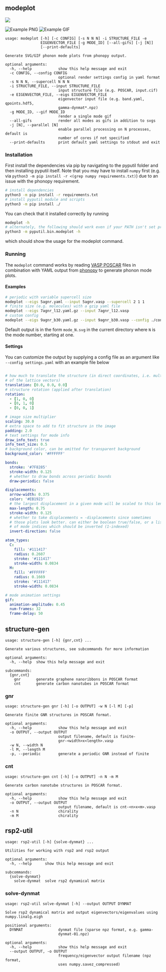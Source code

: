 ## modeplot
![](https://github.com/colin-daniels/pyputil/workflows/Python%20application/badge.svg)

![Example PNG](https://raw.githubusercontent.com/colin-daniels/pyputil/assets/example.png)
![Example GIF](https://raw.githubusercontent.com/colin-daniels/pyputil/assets/example.gif)

```
usage: modeplot [-h] [-c CONFIG] [-s N N N] -i STRUCTURE_FILE -e
                EIGENVECTOR_FILE [-g MODE_ID] [--all-gifs] [-j [N]]
                [--print-defaults]

Generate SVG/GIF phonon mode plots from phonopy output.

optional arguments:
  -h, --help            show this help message and exit
  -c CONFIG, --config CONFIG
                        optional render settings config in yaml format
  -s N N N, --supercell N N N
  -i STRUCTURE_FILE, --input STRUCTURE_FILE
                        input structure file (e.g. POSCAR, input.cif)
  -e EIGENVECTOR_FILE, --eigs EIGENVECTOR_FILE
                        eigenvector input file (e.g. band.yaml, qpoints.hdf5,
                        gamma-dynmat*.npz)
  -g MODE_ID, --gif MODE_ID
                        render a single mode gif
  --all-gifs            render all modes as gifs in addition to svgs
  -j [N], --parallel [N]
                        enable parallel processing on N processes, default is
                        number of cores if not specified
  --print-defaults      print default yaml settings to stdout and exit

```
### Installation
First install the dependencies via pip by navigating to the pyputil folder and then installing pyputil itself. Note that
you may have to install `numpy` first (e.g. via `python3 -m pip install -r <(grep numpy requirements.txt)`) due to an issue
with the phonopy requirement.
```bash
# install dependencies
python3 -m pip install -r requirements.txt
# install pyputil module and scripts
python3 -m pip install ./
```
You can check that it installed correctly by running
```bash
modeplot -h
# alternately, the following should work even if your PATH isn't set properly
python3 -m pyputil.bin.modeplot -h
```
which should show the usage for the modeplot command.

### Running
The `modeplot` command works by reading [VASP POSCAR](https://cms.mpi.univie.ac.at/wiki/index.php/POSCAR) 
files in combination with YAML output from [phonopy](https://github.com/atztogo/phonopy) to generate
phonon mode plots. 

#### Examples
```bash
# periodic with variable supercell size
modeplot --eigs 5agnr.yaml --input 5agnr.vasp --supercell 2 1 1
# finite size (e.g. molecules) with a gzip yaml file
modeplot --eigs 7agnr_l12.yaml.gz --input 7agnr_l12.vasp
# custom config
modeplot --eigs 9agnr_b30.yaml.gz --input 9agnr_b30.vasp --config ./configs/render-settings-9agnr-b.yaml
```
Default output is in the form `mode_N.svg` in the current directory where `N` is the mode number, starting at one.

#### Settings
You can customize the output by supplying a config file as an argument like `--config settings.yaml` with an example 
file below
```yaml

# how much to translate the structure (in direct coordinates, i.e. multiples
# of the lattice vectors)
translation: [0.0, 0.0, 0.0]
# structure rotation (applied after translation)
rotation:
  - [1, 0, 0]
  - [0, 1, 0]
  - [0, 0, 1]

# image size multiplier
scaling: 30.0
# extra space to add to fit structure in the image
padding: 2.0
# text settings for mode info
draw_info_text: true
info_text_size: 0.5
# background color, can be omitted for transparent background
background_color: '#FFFFFF'

bonds:
  stroke: '#7F8285'
  stroke-width: 0.125
  # whether to draw bonds across periodic bounds
  draw-periodic: false

displacements:
  arrow-width: 0.375
  color: '#EB1923'
  # the largest displacement in a given mode will be scaled to this length
  max-length: 0.75
  stroke-width: 0.125
  # whether to take displacements = -displacements since sometimes
  # those plots look better. can either be boolean true/false, or a list
  # of mode indices which should be inverted (1-indexed)
  invert-direction: false

atom_types:
  C:
    fill: '#111417'
    radius: 0.2607
    stroke: '#111417'
    stroke-width: 0.0834
  H:
    fill: '#FFFFFF'
    radius: 0.1669
    stroke: '#111417'
    stroke-width: 0.0834

# mode animation settings
gif:
  animation-amplitude: 0.45
  num-frames: 32
  frame-delay: 50

```

## structure-gen

```
usage: structure-gen [-h] {gnr,cnt} ...

Generate various structures, see subcommands for more information

optional arguments:
  -h, --help  show this help message and exit

subcommands:
  {gnr,cnt}
    gnr       generate graphene nanoribbons in POSCAR format
    cnt       generate carbon nanotubes in POSCAR format
```

### gnr

```
usage: structure-gen gnr [-h] [-o OUTPUT] -w N [-l M] [-p]

Generate finite GNR structures in POSCAR format.

optional arguments:
  -h, --help            show this help message and exit
  -o OUTPUT, --output OUTPUT
                        output filename, default is finite-
                        gnr-<width>x<length>.vasp
  -w N, --width N
  -l M, --length M
  -p, --periodic        generate a periodic GNR instead of finite
```

### cnt

```
usage: structure-gen cnt [-h] [-o OUTPUT] -n N -m M

Generate carbon nanotube structures in POSCAR format.

optional arguments:
  -h, --help            show this help message and exit
  -o OUTPUT, --output OUTPUT
                        output filename, default is cnt-<n>x<m>.vasp
  -n N                  chirality
  -m M                  chirality
```

## rsp2-util

```
usage: rsp2-util [-h] {solve-dynmat} ...

Utilities for working with rsp2 and rsp2 output

optional arguments:
  -h, --help      show this help message and exit

subcommands:
  {solve-dynmat}
    solve-dynmat  solve rsp2 dynamical matrix
```

### solve-dynmat

```
usage: rsp2-util solve-dynmat [-h] --output OUTPUT DYNMAT

Solve rsp2 dynamical matrix and output eigenvectors/eigenvalues using
numpy.linalg.eigh

positional arguments:
  DYNMAT                dynmat file (sparse npz format, e.g. gamma-
                        dynmat-01.npz)

optional arguments:
  -h, --help            show this help message and exit
  --output OUTPUT, -o OUTPUT
                        frequency/eigenvector output filename (npz format,
                        uses numpy.savez_compressed)
```
